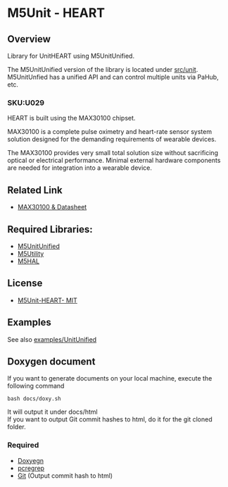 # M5Unit - HEART

## Overview

Library for UnitHEART using M5UnitUnified.  

The M5UnitUnified version of the library is located under [src/unit](src/unit).  
M5UnitUnfied has a unified API and can control multiple units via PaHub, etc.

### SKU:U029

HEART is built using the MAX30100 chipset.

MAX30100 is a complete pulse oximetry and heart-rate sensor system solution designed for the demanding requirements of wearable devices.

The MAX30100 provides very small total solution size without sacrificing optical or electrical performance. Minimal external hardware components are needed for integration into a wearable device.


## Related Link

- [MAX30100 & Datasheet](https://m5stack.oss-cn-shenzhen.aliyuncs.com/resource/docs/datasheet/unit/MAX30100.pdf)

## Required Libraries:

- [M5UnitUnified](https://github.com/m5stack/M5UnitUnified)
- [M5Utility](https://github.com/m5stack/M5Utility)
- [M5HAL](https://github.com/m5stack/M5HAL)

## License

- [M5Unit-HEART- MIT](LICENSE)


## Examples
See also [examples/UnitUnified](examples/UnitUnified)

## Doxygen document
If you want to generate documents on your local machine, execute the following command

```
bash docs/doxy.sh
```

It will output it under docs/html  
If you want to output Git commit hashes to html, do it for the git cloned folder.

### Required
- [Doxyegn](https://www.doxygen.nl/)
- [pcregrep](https://formulae.brew.sh/formula/pcre2)
- [Git](https://git-scm.com/) (Output commit hash to html)
